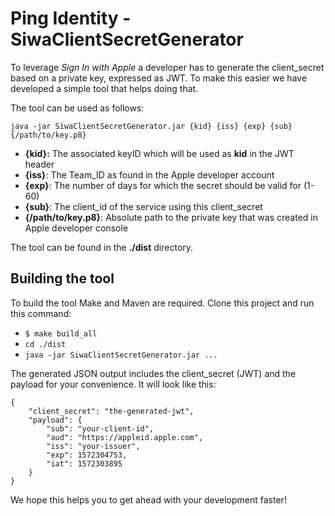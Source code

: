 # Ping Identity - SiwaClientSecretGenerator

To leverage *Sign In with Apple* a developer has to generate the client_secret based on a private key, expressed as JWT.
To make this easier we have developed a simple tool that helps doing that.

The tool can be used as follows:

```java -jar SiwaClientSecretGenerator.jar {kid} {iss} {exp} {sub} {/path/to/key.p8}```

- **{kid}:** The associated keyID which will be used as **kid** in the JWT header
- **{iss}**: The Team_ID as found in the Apple developer account
- **{exp}**: The number of days for which the secret should be valid for (1-60)
- **{sub}**: The client_id of the service using this client_secret
- **{/path/to/key.p8}**: Absolute path to the private key that was created in Apple developer console 

The tool can be found in the **./dist** directory.

## Building the tool

To build the tool Make and Maven are required. Clone this project and run this command:

- ```$ make build_all```
- ```cd ./dist```
- ```java -jar SiwaClientSecretGenerator.jar ...```

The generated JSON output includes the client_secret (JWT) and the payload for your convenience. It will look like this:

    {
        "client_secret": "the-generated-jwt",
        "payload": {
            "sub": "your-client-id",
            "aud": "https://appleid.apple.com",
            "iss": "your-issuer",
            "exp": 1572304753,
            "iat": 1572303895
        }
    }
    
We hope this helps you to get ahead with your development faster!